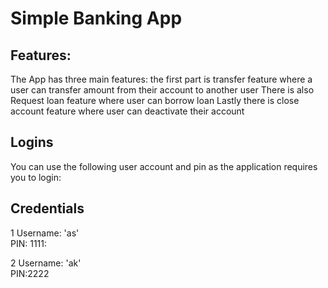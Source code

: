 # Simple Banking App
## Features:
The App has three main features:  the first part is transfer feature where a user can transfer  amount from their account to another user
There is also Request loan feature where user can borrow loan
Lastly there is close account feature where user can deactivate their account

## Logins
You can use the following user account and pin as the application requires you to login:
## Credentials
1 Username: 'as' <br>
  PIN: 1111:
  
2 Username: 'ak' <br>
  PIN:2222
